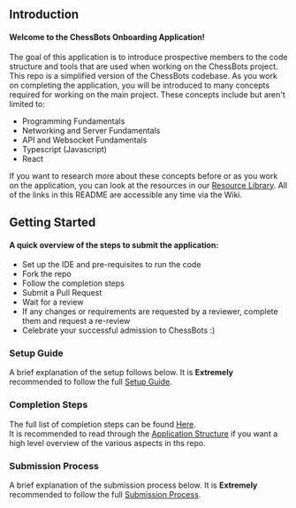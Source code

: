## Introduction
#### Welcome to the ChessBots Onboarding Application!

The goal of this application is to introduce prospective members to the code structure and tools that are used when working on the ChessBots project.
This repo is a simplified version of the ChessBots codebase. As you work on completing the application, you will be introduced to many concepts required for working on the main project.
These concepts include but aren't limited to:
- Programming Fundamentals
- Networking and Server Fundamentals
- API and Websocket Fundamentals
- Typescript (Javascript)
- React

If you want to research more about these concepts before or as you work on the application, you can look at the resources in our [Resource Library](https://github.com/Comet-Robotics/chessbot-onboarding/wiki/Resource-Library).
All of the links in this README are accessible any time via the Wiki.

## Getting Started
#### A quick overview of the steps to submit the application:
- Set up the IDE and pre-requisites to run the code
- Fork the repo
- Follow the completion steps
- Submit a Pull Request
- Wait for a review
- If any changes or requirements are requested by a reviewer, complete them and request a re-review
- Celebrate your successful admission to ChessBots :)

### Setup Guide
A brief explanation of the setup follows below. It is **Extremely** recommended to follow the full [Setup Guide](https://github.com/Comet-Robotics/chessbot-onboarding/wiki/Setup-Guide).  

### Completion Steps
The full list of completion steps can be found [Here](https://github.com/Comet-Robotics/chessbot-onboarding/wiki/Completion-Steps).  
It is recommended to read through the [Application Structure](https://github.com/Comet-Robotics/chessbot-onboarding/wiki/Application-Structure) if you want a high level overview of the various aspects in ths repo.  

### Submission Process
A brief explanation of the submission process below. It is **Extremely** recommended to follow the full [Submission Process](https://github.com/Comet-Robotics/chessbot-onboarding/wiki/Submission-Process).  
